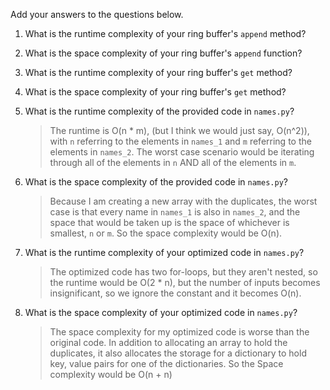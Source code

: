 Add your answers to the questions below.

1. What is the runtime complexity of your ring buffer's `append` method?

2. What is the space complexity of your ring buffer's `append` function?

3. What is the runtime complexity of your ring buffer's `get` method?

4. What is the space complexity of your ring buffer's `get` method?


5. What is the runtime complexity of the provided code in `names.py`?
    > The runtime is O(n * m), (but I think we would just say, O(n^2)), with `n` referring to the elements in `names_1` and `m` referring to the elements in `names_2`. The worst case scenario would be iterating through all of the elements in `n` AND all of the elements in `m`.

6. What is the space complexity of the provided code in `names.py`?
    >  Because I am creating a new array with the duplicates, the worst case is that every name in `names_1` is also in `names_2`, and the space that would be taken up is the space of whichever is smallest, `n` or `m`. So the space complexity would be O(n).

7. What is the runtime complexity of your optimized code in `names.py`?
    > The optimized code has two for-loops, but they aren't nested, so the runtime would be O(2 * n), but the number of inputs becomes insignificant, so we ignore the constant and it becomes O(n).

8. What is the space complexity of your optimized code in `names.py`?
    > The space complexity for my optimized code is worse than the original code. In addition to allocating an array to hold the duplicates, it also allocates the storage for a dictionary to hold key, value pairs for one of the dictionaries. So the Space complexity would be O(n + n)
